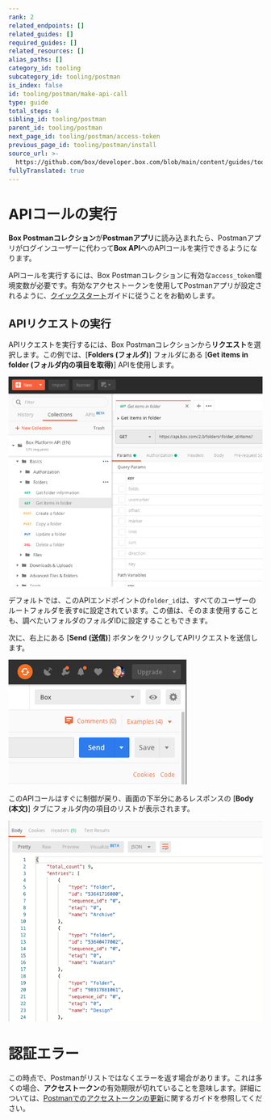 ```yaml
---
rank: 2
related_endpoints: []
related_guides: []
required_guides: []
related_resources: []
alias_paths: []
category_id: tooling
subcategory_id: tooling/postman
is_index: false
id: tooling/postman/make-api-call
type: guide
total_steps: 4
sibling_id: tooling/postman
parent_id: tooling/postman
next_page_id: tooling/postman/access-token
previous_page_id: tooling/postman/install
source_url: >-
  https://github.com/box/developer.box.com/blob/main/content/guides/tooling/postman/make-api-call.md
fullyTranslated: true
---
```

# APIコールの実行

**Box Postmanコレクション**が**Postmanアプリ**に読み込まれたら、Postmanアプリがログインユーザーに代わって**Box API**へのAPIコールを実行できるようになります。

<Message warning>

APIコールを実行するには、Box Postmanコレクションに有効な`access_token`環境変数が必要です。有効なアクセストークンを使用してPostmanアプリが設定されるように、[クイックスタート](g://tooling/postman/quick-start)ガイドに従うことをお勧めします。

</Message>

## APIリクエストの実行

APIリクエストを実行するには、Box Postmanコレクションから**リクエスト**を選択します。この例では、\[**Folders (フォルダ)**] フォルダにある \[**Get items in folder (フォルダ内の項目を取得)**] APIを使用します。

<ImageFrame border center shadow>

![APIリクエストの選択](./quick-start/select-api-request.png)

</ImageFrame>

デフォルトでは、このAPIエンドポイントの`folder_id`は、すべてのユーザーのルートフォルダを表す`0`に設定されています。この値は、そのまま使用することも、調べたいフォルダのフォルダIDに設定することもできます。

次に、右上にある \[**Send (送信)**] ボタンをクリックしてAPIリクエストを送信します。

<ImageFrame border center shadow>

![Postmanの \[Send\] ボタン](./quick-start/postman-send-button.png)

</ImageFrame>

このAPIコールはすぐに制御が戻り、画面の下半分にあるレスポンスの \[**Body (本文)**] タブにフォルダ内の項目のリストが表示されます。

<ImageFrame border center shadow>

![Postmanのレスポンス本文](./quick-start/postman-response-body.png)

</ImageFrame>

<Message warning>

# 認証エラー

この時点で、Postmanがリストではなくエラーを返す場合があります。これは多くの場合、**アクセストークン**の有効期限が切れていることを意味します。詳細については、[Postmanでのアクセストークンの更新](g://tooling/postman/refresh)に関するガイドを参照してください。

</Message>
